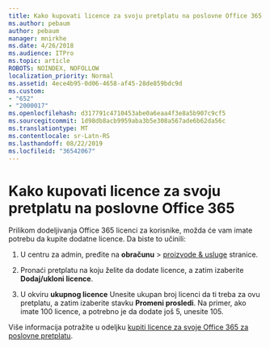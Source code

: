 ```yaml
---
title: Kako kupovati licence za svoju pretplatu na poslovne Office 365
ms.author: pebaum
author: pebaum
manager: mnirkhe
ms.date: 4/26/2018
ms.audience: ITPro
ms.topic: article
ROBOTS: NOINDEX, NOFOLLOW
localization_priority: Normal
ms.assetid: 4ece4b95-0d06-4658-af45-28de859bdc9d
ms.custom:
- "652"
- "2000017"
ms.openlocfilehash: d317791c4710453abe0a6eaa4f3e8a5b907c9cf5
ms.sourcegitcommit: 1d98db8acb9959aba3b5e308a567ade6b62da56c
ms.translationtype: MT
ms.contentlocale: sr-Latn-RS
ms.lasthandoff: 08/22/2019
ms.locfileid: "36542067"
---
```

# <a name="how-to-buy-licenses-for-your-office-365-business-subscription"></a>Kako kupovati licence za svoju pretplatu na poslovne Office 365

Prilikom dodeljivanja Office 365 licenci za korisnike, možda će vam imate potrebu da kupite dodatne licence. Da biste to učinili:
  
1.  U centru za admin, pređite na **obračunu** \> [proizvode & usluge](https://go.microsoft.com/fwlink/p/?linkid=842054) stranice.

2. Pronaći pretplatu na koju želite da dodate licence, a zatim izaberite **Dodaj/ukloni licence**.

3. U okviru **ukupnog licence** Unesite ukupan broj licenci da ti treba za ovu pretplatu, a zatim izaberite stavku **Promeni prosledi**. Na primer, ako imate 100 licence, a potrebno je da dodate još 5, unesite 105.

Više informacija potražite u odeljku [kupiti licence za svoje Office 365 za poslovne pretplatu](https://support.office.com/article/36081d8d-b3fa-4948-8c34-e217bba825e1).
  